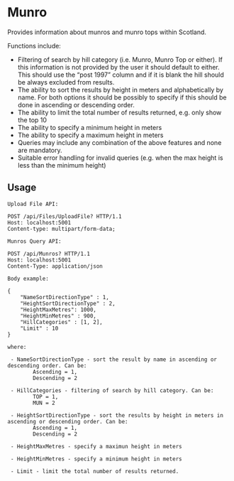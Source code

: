 # Munro

Provides information about munros and munro tops within Scotland.

Functions include:

- Filtering of search by hill category (i.e. Munro, Munro Top or either). If this information is
not provided by the user it should default to either. This should use the “post 1997”
column and if it is blank the hill should be always excluded from results.
- The ability to sort the results by height in meters and alphabetically by name. For both
options it should be possibly to specify if this should be done in ascending or descending
order.
- The ability to limit the total number of results returned, e.g. only show the top 10
- The ability to specify a minimum height in meters
- The ability to specify a maximum height in meters
- Queries may include any combination of the above features and none are mandatory.
- Suitable error handling for invalid queries (e.g. when the max height is less than the
minimum height)

## Usage

```
Upload File API:

POST /api/Files/UploadFile? HTTP/1.1
Host: localhost:5001
Content-type: multipart/form-data; 

Munros Query API:

POST /api/Munros? HTTP/1.1
Host: localhost:5001
Content-Type: application/json

Body example:

{
	"NameSortDirectionType" : 1,
	"HeightSortDirectionType" : 2,
	"HeightMaxMetres": 1000,
	"HeightMinMetres" : 900,
	"HillCategories" : [1, 2],
	"Limit" : 10
}

where:

 - NameSortDirectionType - sort the result by name in ascending or descending order. Can be:
        Ascending = 1,
        Descending = 2
        
 - HillCategories - filtering of search by hill category. Can be:
        TOP = 1,
        MUN = 2
        
 - HeightSortDirectionType - sort the results by height in meters in ascending or descending order. Can be:
        Ascending = 1,
        Descending = 2
        
 - HeightMaxMetres - specify a maximun height in meters
 
 - HeightMinMetres - specify a minimum height in meters
 
 - Limit - limit the total number of results returned.
```
